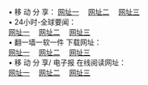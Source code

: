 &#8226; 移 动 分 享：
<a href="http://22.dynssl.com/c/" target="_blank">网址一</a>
　<a href="http://wi55.ga/b/" target="_blank">网址二</a>
　<a href="http://d7.dnsrd.com/s/" target="_blank">网址三</a>
　<br />
&#8226; 24小时-全球要闻：<br /> 
<a href="http://22.dynssl.com/read/go/n1.html" target="_blank">网址一</a>
　<a href="http://wi55.ga/read/go/n2.html" target="_blank">网址二</a>
　<a href="http://d7.dnsrd.com/read/go/n3.html" target="_blank">网址三</a>
　<br />
&#8226; 翻一墙一软一件 下载网址：<br /> 
<a href="http://22.dynssl.com:81/f/" target="_blank">网址一</a>
　<a href="http://wi55.ga/ff/" target="_blank">网址二</a>
　<a href="http://d7.dnsrd.com:81/f/" target="_blank">网址三</a>
<br />
&#8226; 移 动 分 享/ 电子报 在线阅读网址：<br />
<a href="http://22.dynssl.com:81/s/" target="_blank">网址一</a>
　<a href="http://wi55.ga/b/" target="_blank">网址二</a>
　<a href="http://d7.dnsrd.com:81/s/" target="_blank">网址三</a><br />
